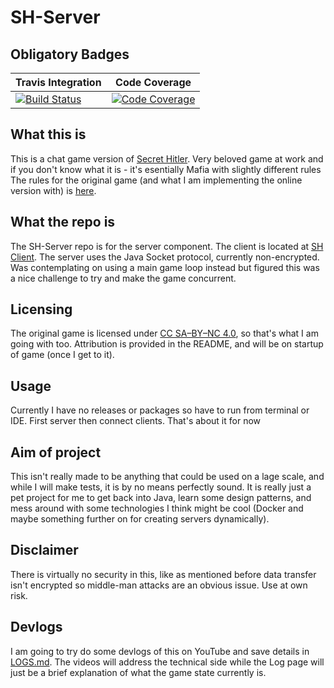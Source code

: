 # SH-Server
## Obligatory Badges
| Travis Integration | Code Coverage |
| ------------------ | ------------- |
| [![Build Status](https://travis-ci.org/nikmanG/SH-Server.svg?branch=master)](https://travis-ci.org/nikmanG/SH-Server) | [![Code Coverage](https://codecov.io/gh/nikmanG/SH-Server/branch/master/graph/badge.svg)](https://codecov.io/gh/nikmanG/SH-Server) |

## What this is
This is a chat game version of [Secret Hitler](https://www.secrethitler.com/). Very beloved game at work and if you don't know what it is - it's esentially Mafia with slightly different rules
The rules for the original game (and what I am implementing the online version with) is [here](https://secrethitler.com/assets/Secret_Hitler_Rules.pdf).

## What the repo is
The SH-Server repo is for the server component. The client is located at [SH Client](https://github.com/nikmanG/SHClient).
The server uses the Java Socket protocol, currently non-encrypted. Was contemplating on using a main game loop instead but figured this was a nice challenge to try and make the game concurrent.

## Licensing
The original game is licensed under [CC SA–BY–NC 4.0](https://creativecommons.org/licenses/by-nc-sa/4.0/), so that's what I am going with too. Attribution is provided in the README, and will be on startup of game (once I get to it).

## Usage
Currently I have no releases or packages so have to run from terminal or IDE. First server then connect clients. That's about it for now

## Aim of project
This isn't really made to be anything that could be used on a lage scale, and while I will make tests, it is by no means perfectly sound. 
It is really just a pet project for me to get back into Java, learn some design patterns, and mess around with some technologies I think might be cool (Docker and maybe something further on for creating servers dynamically).

## Disclaimer
There is virtually no security in this, like as mentioned before data transfer isn't encrypted so middle-man attacks are an obvious issue. Use at own risk.

## Devlogs
I am going to try do some devlogs of this on YouTube and save details in [LOGS.md](LOGS.md). The videos will address the technical side while the Log page will just be a brief explanation of what the game state currently is.
